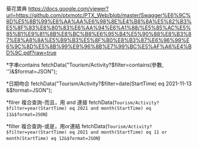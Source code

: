 葵花寶典
https://docs.google.com/viewer?url=https://github.com/ptxmotc/PTX_Web/blob/master/Swagger%E6%9C%8D%E5%8B%99%E8%AA%AA%E6%98%8E%E4%B8%8A%E5%82%B3%E5%8F%83%E8%80%83%E6%AA%94%E6%A1%88/%E5%85%AC%E5%85%B1%E9%81%8B%E8%BC%B8%E6%95%B4%E5%90%88%E8%B3%87%E8%A8%8A%E5%B9%B3%E5%8F%B0%E8%B3%87%E6%96%99%E6%9C%8D%E5%8B%99%E9%96%8B%E7%99%BC%E5%AF%A6%E4%BD%9C.pdf?raw=true

*字串contains
fetchData("Tourism/Activity?$filter=contains(參數, '')&$format=JSON");

*日期吻合
fetchData("Tourism/Activity?$filter=date(StartTime) eq 2021-11-13 &$format=JSON");

*filrer 複合查詢-而且，用 and 連接
fetchData(`Tourism/Activity?$filter=year(StartTime) eq 2021 and month(StartTime) eq 11&$format=JSON`)

*filter 複合查詢-或是，用or連結
fetchData(`Tourism/Activity?$filter=year(StartTime) eq 2021 and month(StartTime) eq 11 or month(StartTime) eq 12&$format=JSON`)